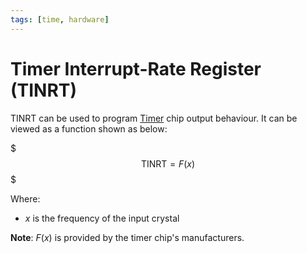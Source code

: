 ```yaml
---
tags: [time, hardware]
---
```


# Timer Interrupt-Rate Register (TINRT)

TINRT can be used to program [Timer](202404061106.md) chip output behaviour. It
can be viewed as a function shown as below:

$$$
\text{TINRT} = F(x)
$$$

Where:
- $x$ is the frequency of the input crystal

**Note**: $F(x)$ is provided by the timer chip's manufacturers.
